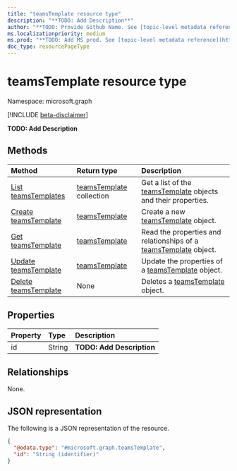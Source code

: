```yaml
---
title: "teamsTemplate resource type"
description: "**TODO: Add Description**"
author: "**TODO: Provide Github Name. See [topic-level metadata reference](https://msgo.azurewebsites.net/add/document/guidelines/metadata.html#topic-level-metadata)**"
ms.localizationpriority: medium
ms.prod: "**TODO: Add MS prod. See [topic-level metadata reference](https://msgo.azurewebsites.net/add/document/guidelines/metadata.html#topic-level-metadata)**"
doc_type: resourcePageType
---
```


# teamsTemplate resource type

Namespace: microsoft.graph

[!INCLUDE [beta-disclaimer](../../includes/beta-disclaimer.md)]

**TODO: Add Description**

## Methods
|Method|Return type|Description|
|:---|:---|:---|
|[List teamsTemplates](../api/teamstemplate-list.md)|[teamsTemplate](../resources/teamstemplate.md) collection|Get a list of the [teamsTemplate](../resources/teamstemplate.md) objects and their properties.|
|[Create teamsTemplate](../api/teamstemplate-post-teamstemplates.md)|[teamsTemplate](../resources/teamstemplate.md)|Create a new [teamsTemplate](../resources/teamstemplate.md) object.|
|[Get teamsTemplate](../api/teamstemplate-get.md)|[teamsTemplate](../resources/teamstemplate.md)|Read the properties and relationships of a [teamsTemplate](../resources/teamstemplate.md) object.|
|[Update teamsTemplate](../api/teamstemplate-update.md)|[teamsTemplate](../resources/teamstemplate.md)|Update the properties of a [teamsTemplate](../resources/teamstemplate.md) object.|
|[Delete teamsTemplate](../api/teamstemplate-delete.md)|None|Deletes a [teamsTemplate](../resources/teamstemplate.md) object.|

## Properties
|Property|Type|Description|
|:---|:---|:---|
|id|String|**TODO: Add Description**|

## Relationships
None.

## JSON representation
The following is a JSON representation of the resource.
<!-- {
  "blockType": "resource",
  "keyProperty": "id",
  "@odata.type": "microsoft.graph.teamsTemplate",
  "openType": false
}
-->
``` json
{
  "@odata.type": "#microsoft.graph.teamsTemplate",
  "id": "String (identifier)"
}
```

